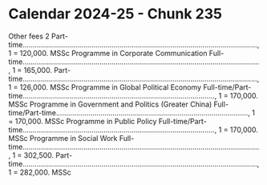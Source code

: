 # Calendar 2024-25 - Chunk 235

<!-- Chunk tokens: 997, Enriched tokens: 1000 -->

Other fees 2
Part-time...................................................................................................................., 1 = 120,000. MSSc Programme in Corporate Communication Full-time....................................................................................................................., 1 = 165,000. Part-time...................................................................................................................., 1 = 126,000. MSSc Programme in Global Political Economy Full-time/Part-time..............................................................................................., 1 = 170,000. MSSc Programme in Government and Politics (Greater China) Full-time/Part-time..............................................................................................., 1 = 170,000. MSSc Programme in Public Policy Full-time/Part-time..............................................................................................., 1 = 170,000. MSSc Programme in Social Work Full-time....................................................................................................................., 1 = 302,500. Part-time...................................................................................................................., 1 = 282,000. MSSc